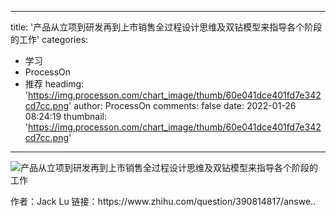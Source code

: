 
---
title: '产品从立项到研发再到上市销售全过程设计思维及双钻模型来指导各个阶段的工作'
categories: 
 - 学习
 - ProcessOn
 - 推荐
headimg: 'https://img.processon.com/chart_image/thumb/60e041dce401fd7e342cd7cc.png'
author: ProcessOn
comments: false
date: 2022-01-26 08:24:19
thumbnail: 'https://img.processon.com/chart_image/thumb/60e041dce401fd7e342cd7cc.png'
---

<div>   
<img class="thumb" alt="产品从立项到研发再到上市销售全过程设计思维及双钻模型来指导各个阶段的工作" src="https://img.processon.com/chart_image/thumb/60e041dce401fd7e342cd7cc.png" referrerpolicy="no-referrer">
<p>作者：Jack Lu
链接：https://www.zhihu.com/question/390814817/answe..</p>  
</div>
            